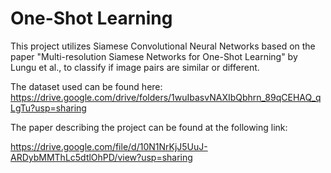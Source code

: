 # One-Shot Learning
This project utilizes Siamese Convolutional Neural Networks based on the paper "Multi-resolution Siamese Networks for One-Shot Learning" by Lungu et al., to classify if image pairs are similar or different.

The dataset used can be found here: https://drive.google.com/drive/folders/1wuIbasvNAXIbQbhrn_89qCEHAQ_qLgTu?usp=sharing


The paper describing the project can be found at the following link:

https://drive.google.com/file/d/10N1NrKjJ5UuJ-ARDybMMThLc5dtlOhPD/view?usp=sharing
